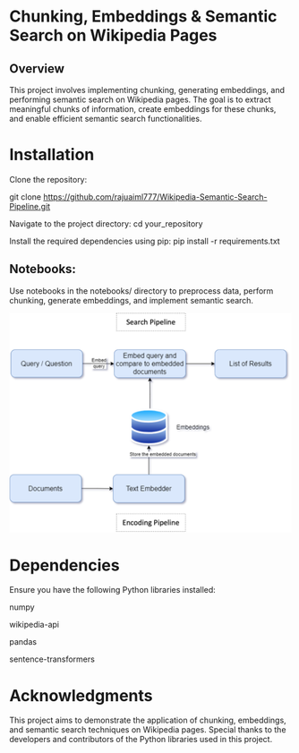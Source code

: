# Chunking, Embeddings & Semantic Search on Wikipedia Pages

## Overview

This project involves implementing chunking, generating embeddings, and performing semantic search on Wikipedia pages. The goal is to extract meaningful chunks of information, create embeddings for these chunks, and enable efficient semantic search functionalities.


# Installation

Clone the repository:

git clone https://github.com/rajuaiml777/Wikipedia-Semantic-Search-Pipeline.git

Navigate to the project directory: cd your_repository


Install the required dependencies using pip: pip install -r requirements.txt


## Notebooks:

Use notebooks in the notebooks/ directory to preprocess data, perform chunking, generate embeddings, and implement semantic search.


![Semantic Search Pipeline](https://github.com/rajuaiml777/Wikipedia-Semantic-Search-Pipeline/blob/main/data/images/semantic_search.png)


# Dependencies

Ensure you have the following Python libraries installed:

numpy

wikipedia-api

pandas

sentence-transformers

# Acknowledgments

This project aims to demonstrate the application of chunking, embeddings, and semantic search techniques on Wikipedia pages.
Special thanks to the developers and contributors of the Python libraries used in this project.

